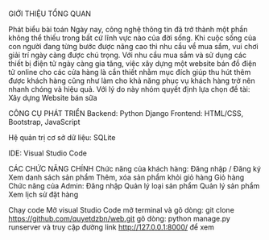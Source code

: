 # 

GIỚI THIỆU TỔNG QUAN

 Phát biểu bài toán
Ngày nay, công nghệ thông tin đã trở thành một phần không thể thiếu trong bất cứ lĩnh vực nào của đời sống. Khi cuộc sống của con người đang từng bước được nâng cao thì nhu cầu về mua sắm, vui chơi giải trí ngày càng được chú trọng. Với nhu cầu mua sắm và sử dụng các thiết bị điện tử ngày càng gia tăng, việc xây dựng một website bán đồ điện tử online cho các cửa hàng là cần thiết nhằm mục đích giúp thu hút thêm được khách hàng cũng như làm cho khả năng phục vụ khách hàng trở nên nhanh chóng và hiệu quả.
Với lý do này nhóm quyết định lựa chọn đề tài: Xây dựng Website bán sữa

CÔNG CỤ PHÁT TRIỂN
Backend: Python Django
Frontend: HTML/CSS, Bootstrap, JavaScript

Hệ quản trị cơ sở dữ liệu: SQLite

IDE: Visual Studio Code

CÁC CHỨC NĂNG CHÍNH
Chức năng của khách hàng:
Đăng nhập / Đăng ký
Xem danh sách sản phẩm
Thêm, xóa sản phẩm khỏi giỏ hàng
Giỏ hàng
Chức năng của Admin:
Đăng nhập
Quản lý loại sản phẩm
Quản lý sản phẩm
Xem lịch sử đặt hàng

Chạy code
Mở visual Studio Code 
mở terminal và gõ dòng: git clone https://github.com/quyetdzbn/web.git
gõ dòng:  python manage.py runserver và truy cập đường link http://127.0.0.1:8000/ để xem


